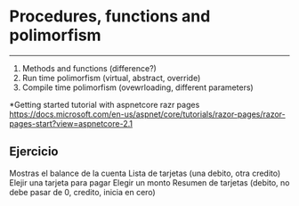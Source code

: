 # Procedures, functions and polimorfism
----------
1. Methods and functions (difference?)
2. Run time polimorfism (virtual, abstract, override)
3. Compile time polimorfism (ovewrloading, different parameters)


*Getting started tutorial with aspnetcore razr pages https://docs.microsoft.com/en-us/aspnet/core/tutorials/razor-pages/razor-pages-start?view=aspnetcore-2.1 

## Ejercicio ##
Mostras el balance de la cuenta
Lista de tarjetas (una debito, otra credito)
Elejir una tarjeta para pagar
Elegir un monto
Resumen de tarjetas (debito, no debe pasar de 0, credito, inicia en cero)






